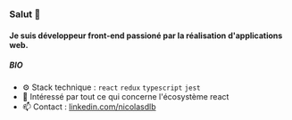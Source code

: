 ### Salut 👋

#### Je suis développeur front-end passioné par la réalisation d'applications web.


##### BIO
 
 * ⚙️  Stack technique : `react` `redux` `typescript` `jest` 
 * 🌱  Intéressé par tout ce qui concerne l'écosystème react
 * 📫  Contact : [linkedin.com/nicolasdlb](https://www.linkedin.com/in/nicolasdlb)
 
 <!--J'aime travailler avec des technologies comme ```react``` en Jamstack (JavaScript, APIs + Markup) et Redux. -->
 
 

<!-- ### Bonjour et bienvenue 👋

Vous voici chez moi, dans mon laboratoire.

📫 Comment me contacter : [LinkedIn](www.linkedin.com/in/nicolasdlb)

### 🦥 Qui suis-je ?
Je suis un développeur passionné, déterminé et investi. Je travaille sur des projets qui me parlent, dans des équipes bienveillantes où exigeance rime avec bonne ambiance.

J'ai eu l'occasion de faire mes armes à l'université de Lille dans laquelle j'ai pu participer à la naissance d'un très beau projet autant d'un point de vue de l'élaboration que de sa construction.

### Mes compétences
#### Techniques
🔭 Les technos avec lesquelles je travaille:

 
React  
Redux  
Typescript  
NodeJS  
Jest/Enzyme  
Firebase
 -->
